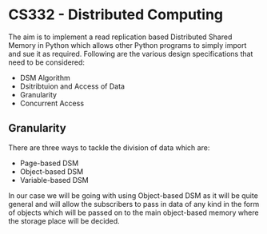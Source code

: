 # CS332 - Distributed Computing
The aim is to implement a read replication based Distributed Shared Memory in Python which allows other Python programs to simply import and sue it as required. Following are the various design specifications that need to be considered:

* DSM Algorithm
* Dsitribtuion and Access of Data
* Granularity
* Concurrent Access

## Granularity

There are three ways to tackle the division of data which are:

* Page-based DSM
* Object-based DSM
* Variable-based DSM

In our case we will be going with using Object-based DSM as it will be quite general and will allow the subscribers to pass in data of any kind in the form of objects which will be passed on to the main object-based memory where the storage place will be decided.

